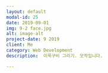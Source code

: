 ```yaml
---
layout: default
modal-id: 25
date: 2019-09-01
img: 9-2 face.jpg
alt: image-alt
project-date: 9 2019
client: Me
category: Web Development
description:  이목구비 그리기. 모작입니다.

---
```

